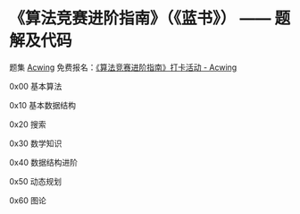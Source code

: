 # 《算法竞赛进阶指南》（《蓝书》） —— 题解及代码


题集 [Acwing](https://www.acwing.com/activity/) 免费报名：[《算法竞赛进阶指南》打卡活动 - Acwing](https://www.acwing.com/activity/content/6/) 


0x00 基本算法

0x10 基本数据结构

0x20 搜索

0x30 数学知识

0x40 数据结构进阶

0x50 动态规划

0x60 图论


